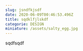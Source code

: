 ```yaml
---
slug: jsndfkjsdf
date: 2020-06-09T00:46:53.496Z
title: sqdklfjlskdf
categorie: DESIGN
miniature: /assets/salty_egg.jpg
---
```

sqdfsqdf
